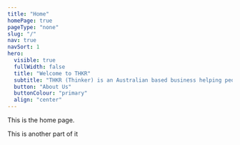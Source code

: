 ```yaml
---
title: "Home"
homePage: true
pageType: "none"
slug: "/"
nav: true
navSort: 1
hero:
  visible: true
  fullWidth: false
  title: "Welcome to THKR"
  subtitle: "THKR (Thinker) is an Australian based business helping people create fast, simple sites with custom assistance."
  button: "About Us"
  buttonColour: "primary"
  align: "center"
---
```

<p>This is the home page. </p>
<p>This is another part of it</p>